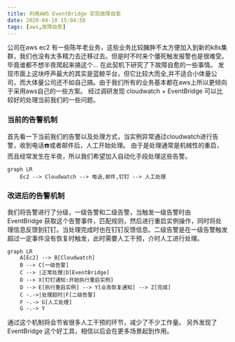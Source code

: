 ```yaml
---
title: 利用AWS EventBridge 实现故障自愈
date: 2020-04-10 15:04:58
tags: [aws,故障自愈]
---
```

公司在aws ec2 有一些陈年老业务，这些业务比较臃肿不太方便加入到新的k8s集群，我们也没有太多精力去迁移过去。但是时不时来个僵死触发报警也是很难受。毕竟谁都不想半夜爬起来搞这个...
在此契机下研究了下故障自愈的一些事情。 发现市面上这块呼声最大的其实是蓝鲸平台，但它比较大而全,并不适合小体量公司，而大体量公司还不如自己搞。由于我们所有的业务基本都在aws上所以更倾向于采用aws自己的一些方案。
经过调研发现 cloudwatch + EventBridge 可以比较好的处理当前我们的一些问题。

### 当前的告警机制
首先看一下当前我们的告警以及处理方式，当实例异常通过cloudwatch进行告警，收到电话☎️或者邮件后，人工开始处理。
由于是处理通常是机械性的重启，而且经常发生在半夜，所以我们希望加入自动化手段处理这些告警。

```mermaid
graph LR
    Ec2 --> Cloudwatch --> 电话,邮件,钉钉 --> 人工处理
```
<!-- more -->

### 改进后的告警机制

我们将告警进行了分级，一级告警和二级告警，当触发一级告警时由 EventBridge 获取这个告警事件，匹配规则，然后进行重启实例操作，同时将处理信息反馈到钉钉。当处理完成时也在钉钉反馈信息。二级告警是在一级告警触发超过一定事件没有恢复时触发，此时需要人工干预，介时人工进行处理。

```mermaid
graph LR
    A[Ec2] --> B[Cloudwatch]
    B --> C[一级告警]
    C --> |正常处理|D[EventBridge]
    D --> X[钉钉通知:开始执行重启实例]
    D --> E[执行重启实例] --> Y[业务恢复通知] --> Z[完成]
    C -.->|处理超时|F[二级告警]
    F -.-> G[人工处理]
    G -.-> Y
```

通过这个机制将会节省很多人工干预的环节，减少了不少工作量。 另外发现了EventBridge 这个好工具，相信以后会在更多场景起到作用。
